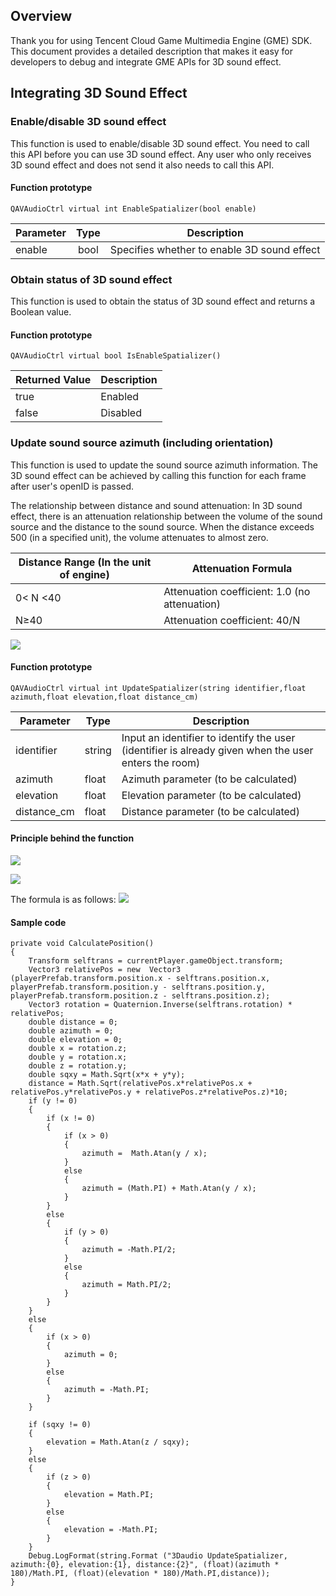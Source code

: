 ## Overview
Thank you for using Tencent Cloud Game Multimedia Engine (GME) SDK. This document provides a detailed description that makes it easy for developers to debug and integrate GME APIs for 3D sound effect.


## Integrating 3D Sound Effect
### Enable/disable 3D sound effect
This function is used to enable/disable 3D sound effect. You need to call this API before you can use 3D sound effect. Any user who only receives 3D sound effect and does not send it also needs to call this API.

#### Function prototype  
```
QAVAudioCtrl virtual int EnableSpatializer(bool enable)
```

| Parameter | Type | Description |
| ------------- |:-------------:|-------------
| enable    |bool         | Specifies whether to enable 3D sound effect |



### Obtain status of 3D sound effect
This function is used to obtain the status of 3D sound effect and returns a Boolean value.

#### Function prototype  
```
QAVAudioCtrl virtual bool IsEnableSpatializer()
```

| Returned Value | Description |
| ------- |---------|
| true    	|Enabled |
| false    	|Disabled |  

### Update sound source azimuth (including orientation)
This function is used to update the sound source azimuth information. The 3D sound effect can be achieved by calling this function for each frame after user's openID is passed.

The relationship between distance and sound attenuation: In 3D sound effect, there is an attenuation relationship between the volume of the sound source and the distance to the sound source. When the distance exceeds 500 (in a specified unit), the volume attenuates to almost zero.


| Distance Range (In the unit of engine) | Attenuation Formula |
| ------- |---------|
| 0< N <40  	| Attenuation coefficient: 1.0 (no attenuation) |
| N≥40  |Attenuation coefficient: 40/N |

 ![](https://main.qcloudimg.com/raw/82892249eab8fea3bcb9149e8eee37f1.jpg)

#### Function prototype  
```
QAVAudioCtrl virtual int UpdateSpatializer(string identifier,float azimuth,float elevation,float distance_cm)
```
|Parameter | Type | Description |
| ------------- |-------------|-------------
| identifier   		|string	| Input an identifier to identify the user (identifier is already given when the user enters the room) |
| azimuth    		|float	| Azimuth parameter (to be calculated)											|
| elevation    	|float 	| Elevation parameter (to be calculated)											|
| distance_cm    	|float  	| Distance parameter (to be calculated)											|

#### Principle behind the function
![](https://main.qcloudimg.com/raw/0f90e8e84915c3f34482b1d40b0630c0.png)

![](https://main.qcloudimg.com/raw/e6a04f5cc7aca4851964c4a8ea04b56e.png)

The formula is as follows:
![](https://main.qcloudimg.com/raw/d058fa72279460467d4a930cc37984d5.png)

#### Sample code
```
private void CalculatePosition()
{
	Transform selftrans = currentPlayer.gameObject.transform;
	Vector3 relativePos = new  Vector3 (playerPrefab.transform.position.x - selftrans.position.x, playerPrefab.transform.position.y - selftrans.position.y, playerPrefab.transform.position.z - selftrans.position.z);
	Vector3 rotation = Quaternion.Inverse(selftrans.rotation) * relativePos;  
	double distance = 0;
	double azimuth = 0;
	double elevation = 0;
	double x = rotation.z;
	double y = rotation.x;
	double z = rotation.y;
	double sqxy = Math.Sqrt(x*x + y*y);
	distance = Math.Sqrt(relativePos.x*relativePos.x + relativePos.y*relativePos.y + relativePos.z*relativePos.z)*10;
	if (y != 0)
	{
		if (x != 0)
		{
			if (x > 0)
			{
				azimuth =  Math.Atan(y / x);
			}
			else
			{
				azimuth = (Math.PI) + Math.Atan(y / x);
			}
		}
		else
		{
			if (y > 0)
			{
				azimuth = -Math.PI/2;
			}
			else
			{
				azimuth = Math.PI/2;
			}
		}
	}
	else
	{
		if (x > 0)
		{
			azimuth = 0;
		}
		else
		{
			azimuth = -Math.PI;
		}
	}

	if (sqxy != 0)
	{
		elevation = Math.Atan(z / sqxy);
	}
	else
	{
		if (z > 0)
		{
			elevation = Math.PI;
		}
		else
		{
			elevation = -Math.PI;
		}
	}
	Debug.LogFormat(string.Format ("3Daudio UpdateSpatializer, azimuth:{0}, elevation:{1}, distance:{2}", (float)(azimuth * 180)/Math.PI, (float)(elevation * 180)/Math.PI,distance));		
}
```





